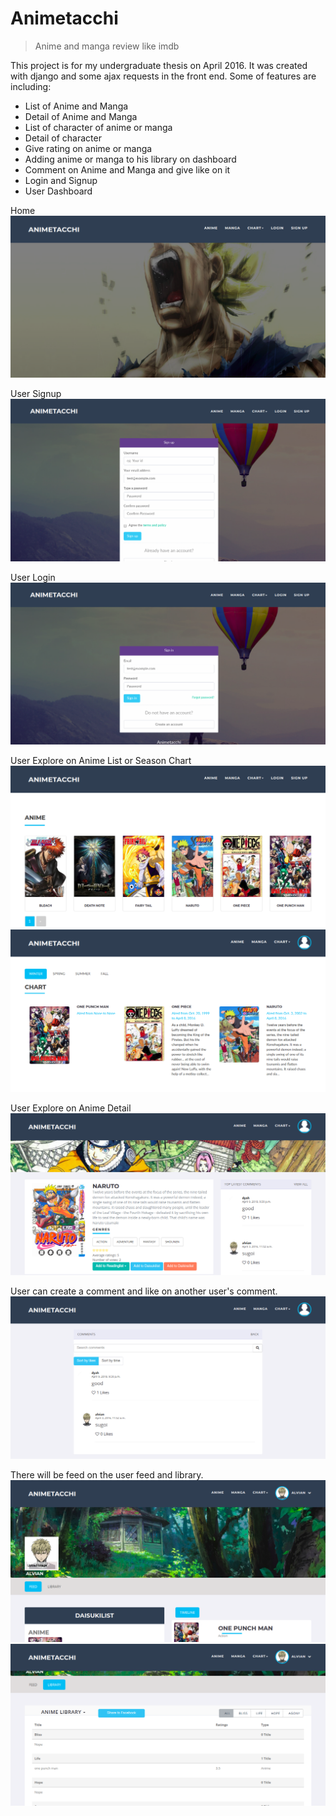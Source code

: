 # Animetacchi
> Anime and manga review like imdb

This project is for my undergraduate thesis on April 2016. It was created with django and some ajax requests in the front end.
Some of features are including:
- List of Anime and Manga
- Detail of Anime and Manga
- List of character of anime or manga
- Detail of character
- Give rating on anime or manga
- Adding anime or manga to his library on dashboard
- Comment on Anime and Manga and give like on it
- Login and Signup
- User Dashboard

Home
![](img/1_home.png)

User Signup
![](img/5_signup.png)

User Login
![](img/4_login.png)

User Explore on Anime List or Season Chart
![](img/2_anime_list.png)
![](img/3_chart.png)

User Explore on Anime Detail
![](img/2b_anime_detail.png)

User can create a comment and like on another user's comment.
![](img/2d_comments.png)

There will be feed on the user feed and library.
![](img/4b_dashboard_profile.png)
![](img/4c_dashboard_library.png)
